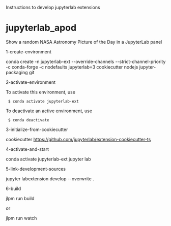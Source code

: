 Instructions to develop jupyterlab extensions

# jupyterlab_apod
Show a random NASA Astronomy Picture of the Day in a JupyterLab panel

1-create-environment

conda create -n jupyterlab-ext --override-channels --strict-channel-priority -c conda-forge -c nodefaults jupyterlab=3 cookiecutter nodejs jupyter-packaging git

2-activate-environment


 To activate this environment, use

     $ conda activate jupyterlab-ext

 To deactivate an active environment, use

     $ conda deactivate

3-initialize-from-cookiecutter

cookiecutter https://github.com/jupyterlab/extension-cookiecutter-ts

4-activate-and-start

conda activate jupyterlab-ext
jupyter lab

5-link-development-sources

jupyter labextension develop --overwrite .

6-build

jlpm run build

or

jlpm run watch


